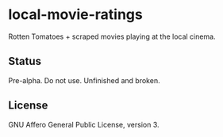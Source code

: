 local-movie-ratings
===================

Rotten Tomatoes + scraped movies playing at the local cinema.

Status
------

Pre-alpha. Do not use. Unfinished and broken.

License
-------

GNU Affero General Public License, version 3.

